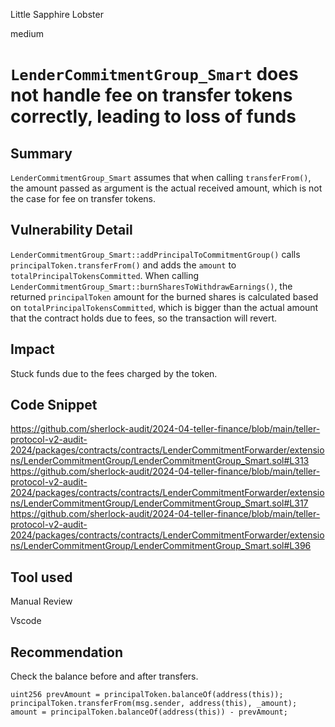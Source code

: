 Little Sapphire Lobster

medium

# `LenderCommitmentGroup_Smart` does not handle fee on transfer tokens correctly, leading to loss of funds

## Summary

`LenderCommitmentGroup_Smart` assumes that when calling `transferFrom()`, the amount passed as argument is the actual received amount, which is not the case for fee on transfer tokens.

## Vulnerability Detail

`LenderCommitmentGroup_Smart::addPrincipalToCommitmentGroup()` calls `principalToken.transferFrom()` and adds the `amount` to `totalPrincipalTokensCommitted`. When calling `LenderCommitmentGroup_Smart::burnSharesToWithdrawEarnings()`, the returned `principalToken` amount for the burned shares is calculated based on `totalPrincipalTokensCommitted`, which is bigger than the actual amount that the contract holds due to fees, so the transaction will revert.

## Impact

Stuck funds due to the fees charged by the token.

## Code Snippet

https://github.com/sherlock-audit/2024-04-teller-finance/blob/main/teller-protocol-v2-audit-2024/packages/contracts/contracts/LenderCommitmentForwarder/extensions/LenderCommitmentGroup/LenderCommitmentGroup_Smart.sol#L313
https://github.com/sherlock-audit/2024-04-teller-finance/blob/main/teller-protocol-v2-audit-2024/packages/contracts/contracts/LenderCommitmentForwarder/extensions/LenderCommitmentGroup/LenderCommitmentGroup_Smart.sol#L317
https://github.com/sherlock-audit/2024-04-teller-finance/blob/main/teller-protocol-v2-audit-2024/packages/contracts/contracts/LenderCommitmentForwarder/extensions/LenderCommitmentGroup/LenderCommitmentGroup_Smart.sol#L396

## Tool used

Manual Review

Vscode

## Recommendation

Check the balance before and after transfers.
```solidity
uint256 prevAmount = principalToken.balanceOf(address(this));
principalToken.transferFrom(msg.sender, address(this), _amount);
amount = principalToken.balanceOf(address(this)) - prevAmount;
```
